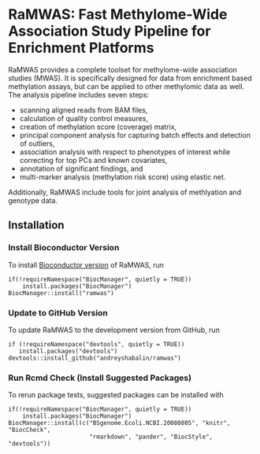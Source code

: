 # RaMWAS: Fast Methylome-Wide Association Study Pipeline for Enrichment Platforms

RaMWAS provides a complete toolset for 
methylome-wide association studies (MWAS).
It is specifically designed for data from 
enrichment based methylation assays,
but can be applied to other methylomic data as well.
The analysis pipeline includes seven steps:

* scanning aligned reads from BAM files,  
* calculation of quality control measures,  
* creation of methylation score (coverage) matrix,  
* principal component analysis for capturing batch effects
and detection of outliers,  
* association analysis with respect to phenotypes of interest
while correcting for top PCs and known covariates,  
* annotation of significant findings, and  
* multi-marker analysis (methylation risk score) using elastic net.  

Additionally, RaMWAS include tools for joint analysis of methlyation and
genotype data.

## Installation

### Install Bioconductor Version

To install
[Bioconductor version](https://bioconductor.org/packages/ramwas/)
of RaMWAS, run

```
if(!requireNamespace("BiocManager", quietly = TRUE))
    install.packages("BiocManager")
BiocManager::install("ramwas")
```

### Update to GitHub Version

To update RaMWAS to the development version from GitHub, run

```
if (!requireNamespace("devtools", quietly = TRUE))
   install.packages("devtools")
devtools::install_github("andreyshabalin/ramwas")
```

### Run Rcmd Check (Install Suggested Packages)

To rerun package tests, suggested packages can be installed with

```
if(!requireNamespace("BiocManager", quietly = TRUE))
    install.packages("BiocManager")
BiocManager::install(c("BSgenome.Ecoli.NCBI.20080805", "knitr", "BiocCheck",
                       "rmarkdown", "pander", "BiocStyle", "devtools"))
```
